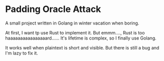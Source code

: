 # Padding Oracle Attack

A small project written in Golang in winter vacation when boring.

At first, I want tp use Rust to implement it. But emmm...., Rust is too haaaaaaaaaaaaaaaard...... It's lifetime is complex, so I finally use Golang. 

It works well when plaintext is short and visible. But there is still a bug and I'm lazy to fix it.